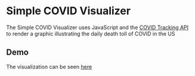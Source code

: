 # Simple COVID Visualizer

The Simple COVID Visualizer uses JavaScript and the [COVID Tracking API](https://covidtracking.com/) to render a graphic illustrating the daily death toll of COVID in the US

## Demo

The visualization can be seen [here](https://mischegoss.github.io/covid-visualizer/)

